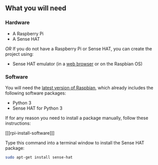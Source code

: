 ## What you will need

### Hardware

* A Raspberry Pi
* A Sense HAT

*OR*
If you do not have a Raspberry Pi or Sense HAT, you can create the project using:

* Sense HAT emulator (in a [web browser](https://trinket.io/sense-hat) or on the Raspbian OS)

### Software
You will need the [latest version of Raspbian](https://www.raspberrypi.org/downloads/), which already includes the following software packages:

- Python 3
- Sense HAT for Python 3

If for any reason you need to install a package manually, follow these instructions:

[[[rpi-install-software]]]

Type this command into a terminal window to install the Sense HAT package:

```bash
sudo apt-get install sense-hat
```
